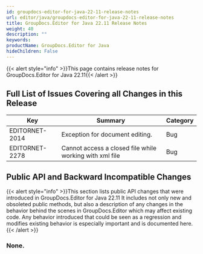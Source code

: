 ```yaml
---
id: groupdocs-editor-for-java-22-11-release-notes
url: editor/java/groupdocs-editor-for-java-22-11-release-notes
title: GroupDocs.Editor for Java 22.11 Release Notes
weight: 40
description: ""
keywords: 
productName: GroupDocs.Editor for Java
hideChildren: False
---
```

{{< alert style="info" >}}This page contains release notes for GroupDocs.Editor for Java 22.11{{< /alert >}}

## Full List of Issues Covering all Changes in this Release

| Key | Summary | Category |
| --- | --- | --- |
| EDITORNET-2014 | Exception for document editing. | Bug |
| EDITORNET-2278 | Cannot access a closed file while working with xml file | Bug |


## Public API and Backward Incompatible Changes

{{< alert style="info" >}}This section lists public API changes that were introduced in GroupDocs.Editor for Java 22.11 It includes not only new and obsoleted public methods, but also a description of any changes in the behavior behind the scenes in GroupDocs.Editor which may affect existing code. Any behavior introduced that could be seen as a regression and modifies existing behavior is especially important and is documented here.{{< /alert >}}

### None.


